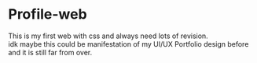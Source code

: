 # Profile-web
This is my first web with css and always need lots of revision.
<br>idk maybe this could be manifestation of my UI/UX Portfolio design before and it is still far from over.
